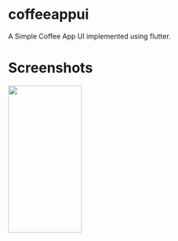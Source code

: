 # coffeeappui

A Simple Coffee App UI implemented using flutter.

# Screenshots
<img src="https://github.com/omarthamri/coffeeappui/assets/39087448/df61cbe1-5069-4725-ae24-74e38f07e039" width="150" height="300">
